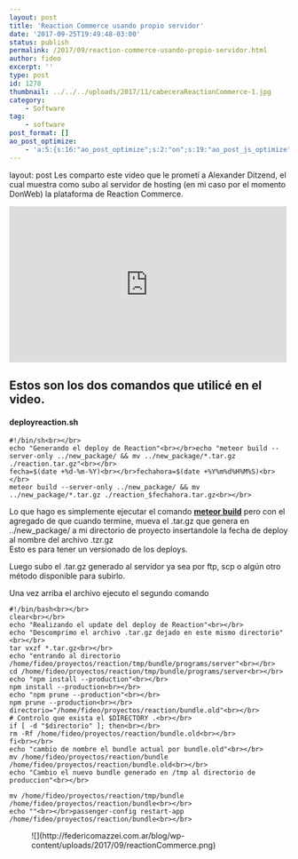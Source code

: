 ```yaml
---
layout: post
title: 'Reaction Commerce usando propio servidor'
date: '2017-09-25T19:49:48-03:00'
status: publish
permalink: /2017/09/reaction-commerce-usando-propio-servidor.html
author: fideo
excerpt: ''
type: post
id: 1278
thumbnail: ../../../uploads/2017/11/cabeceraReactionCommerce-1.jpg
category:
    - Software
tag:
    - software
post_format: []
ao_post_optimize:
    - 'a:5:{s:16:"ao_post_optimize";s:2:"on";s:19:"ao_post_js_optimize";s:2:"on";s:20:"ao_post_css_optimize";s:2:"on";s:12:"ao_post_ccss";s:2:"on";s:16:"ao_post_lazyload";s:2:"on";}'
---
```

layout: post
Les comparto este video que le prometí a Alexander Ditzend, el cual muestra como subo al servidor de hosting (en mi caso por el momento DonWeb) la plataforma de Reaction Commerce.

<iframe allow="accelerometer; autoplay; clipboard-write; encrypted-media; gyroscope; picture-in-picture; web-share" allowfullscreen="" frameborder="0" height="281" loading="lazy" referrerpolicy="strict-origin-when-cross-origin" src="https://www.youtube.com/embed/du7gkeJniu8?feature=oembed" title="Reaction Commerce corriendo en servidor propio" width="500"></iframe>

Estos son los dos comandos que utilicé en el video.
---------------------------------------------------

#### deployreaction.sh

```
#!/bin/sh<br></br>
echo "Generando el deploy de Reaction"<br></br>echo "meteor build --server-only ../new_package/ && mv ../new_package/*.tar.gz ./reaction.tar.gz"<br></br>
fecha=$(date +%d-%m-%Y)<br></br>fechahora=$(date +%Y%m%d%H%M%S)<br></br>
meteor build --server-only ../new_package/ && mv ../new_package/*.tar.gz ./reaction_$fechahora.tar.gz<br></br>
```

Lo que hago es simplemente ejecutar el comando [**meteor build**](https://guide.meteor.com/deployment.html#custom-deployment) pero con el agregado de que cuando termine, mueva el .tar.gz que genera en ../new\_package/ a mi directorio de proyecto insertandole la fecha de deploy al nombre del archivo .tzr.gz  
Esto es para tener un versionado de los deploys.

Luego subo el .tar.gz generado al servidor ya sea por ftp, scp o algún otro método disponible para subirlo.

Una vez arriba el archivo ejecuto el segundo comando

```
#!/bin/bash<br></br>
clear<br></br>
echo "Realizando el update del deploy de Reaction"<br></br>
echo "Descomprimo el archivo .tar.gz dejado en este mismo directorio"<br></br>
tar vxzf *.tar.gz<br></br>
echo "entrando al directorio /home/fideo/proyectos/reaction/tmp/bundle/programs/server"<br></br>
cd /home/fideo/proyectos/reaction/tmp/bundle/programs/server<br></br>
echo "npm install --production"<br></br>
npm install --production<br></br>
echo "npm prune --production"<br></br>
npm prune --production<br></br>
directorio="/home/fideo/proyectos/reaction/bundle.old"<br></br>
# Controlo que exista el $DIRECTORY .<br></br>
if [ -d "$directorio" ]; then<br></br>
rm -Rf /home/fideo/proyectos/reaction/bundle.old<br></br>
fi<br></br>
echo "cambio de nombre el bundle actual por bundle.old"<br></br>
mv /home/fideo/proyectos/reaction/bundle /home/fideo/proyectos/reaction/bundle.old<br></br>
echo "Cambio el nuevo bundle generado en /tmp al directorio de produccion"<br></br>

mv /home/fideo/proyectos/reaction/tmp/bundle /home/fideo/proyectos/reaction/bundle<br></br>
echo ""<br></br>passenger-config restart-app /home/fideo/proyectos/reaction/bundle<br></br>
```

<figure class="wp-block-image size-large">![](http://federicomazzei.com.ar/blog/wp-content/uploads/2017/09/reactionCommerce.png)</figure>